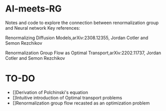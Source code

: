 # AI-meets-RG
Notes and code to explore the connection between renormalization group and Neural network
Key references:

Renormalizing Diffusion Models,arXiv:2308.12355, Jordan Cotler and Semon Rezchikov

Renormalization Group Flow as Optimal Transport,arXiv:2202.11737, Jordan Cotler and Semon Rezchikov

# TO-DO
- []Derivation of Polchinski's equation
- []Intuitive introduction of Optimal transport problems
- []Renormalization group flow recasted as an optimization problem
